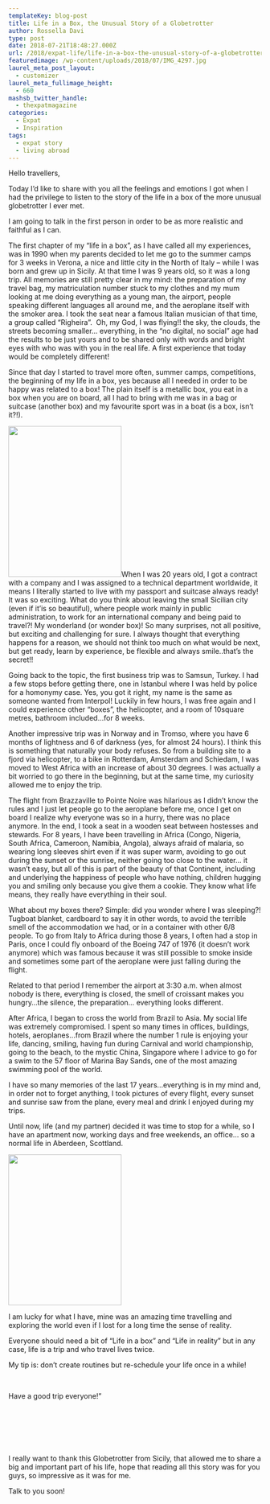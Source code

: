 ```yaml
---
templateKey: blog-post
title: Life in a Box, the Unusual Story of a Globetrotter
author: Rossella Davi
type: post
date: 2018-07-21T18:48:27.000Z
url: /2018/expat-life/life-in-a-box-the-unusual-story-of-a-globetrotter/
featuredimage: /wp-content/uploads/2018/07/IMG_4297.jpg
laurel_meta_post_layout:
  - customizer
laurel_meta_fullimage_height:
  - 660
mashsb_twitter_handle:
  - thexpatmagazine
categories:
  - Expat
  - Inspiration
tags:
  - expat story
  - living abroad
---
```


Hello travellers,

Today I&#8217;d like to share with you all the feelings and emotions I got when I had the privilege to listen to the story of the life in a box of the more unusual globetrotter I ever met.

I am going to talk in the first person in order to be as more realistic and faithful as I can.

The first chapter of my “life in a box”, as I have called all my experiences, was in 1990 when my parents decided to let me go to the summer camps for 3 weeks in Verona, a nice and little city in the North of Italy &#8211; while I was born and grew up in Sicily. At that time I was 9 years old, so it was a long trip. All memories are still pretty clear in my mind: the preparation of my travel bag, my matriculation number stuck to my clothes and my mum looking at me doing everything as a young man, the airport, people speaking different languages all around me, and the aeroplane itself with the smoker area. I took the seat near a famous Italian musician of that time, a group called “Righeira”.  Oh, my God, I was flying!! the sky, the clouds, the streets becoming smaller&#8230; everything, in the “no digital, no social” age had the results to be just yours and to be shared only with words and bright eyes with who was with you in the real life. A first experience that today would be completely different!

Since that day I started to travel more often, summer camps, competitions, the beginning of my life in a box, yes because all I needed in order to be happy was related to a box! The plain itself is a metallic box, you eat in a box when you are on board, all I had to bring with me was in a bag or suitcase (another box) and my favourite sport was in a boat (is a box, isn’t it?!).

<img class="alignleft wp-image-1066 size-medium" src="/img/uploads/2018/07/IMG_4522-225x300.jpg" alt="" width="225" height="300" srcset="/img/uploads/2018/07/IMG_4522-225x300.jpg 225w, /img/uploads/2018/07/IMG_4522-768x1024.jpg 768w, /img/uploads/2018/07/IMG_4522.jpg 1050w" sizes="(max-width: 225px) 100vw, 225px" />When I was 20 years old, I got a contract with a company and I was assigned to a technical department worldwide, it means I literally started to live with my passport and suitcase always ready! It was so exciting. What do you think about leaving the small Sicilian city (even if it&#8217;is so beautiful), where people work mainly in public administration, to work for an international company and being paid to travel?! My wonderland (or wonder box)! So many surprises, not all positive, but exciting and challenging for sure. I always thought that everything happens for a reason, we should not think too much on what would be next, but get ready, learn by experience, be flexible and always smile..that&#8217;s the secret!!

Going back to the topic, the first business trip was to Samsun, Turkey. I had a few stops before getting there, one in Istanbul where I was held by police for a homonymy case. Yes, you got it right, my name is the same as someone wanted from Interpol! Luckily in few hours, I was free again and I could experience other &#8220;boxes&#8221;, the helicopter, and a room of 10square metres, bathroom included&#8230;for 8 weeks.

Another impressive trip was in Norway and in Tromso, where you have 6 months of lightness and 6 of darkness (yes, for almost 24 hours). I think this is something that naturally your body refuses. So from a building site to a fjord via helicopter, to a bike in Rotterdam, Amsterdam and Schiedam, I was moved to West Africa with an increase of about 30 degrees. I was actually a bit worried to go there in the beginning, but at the same time, my curiosity allowed me to enjoy the trip.

The flight from Brazzaville to Pointe Noire was hilarious as I didn&#8217;t know the rules and I just let people go to the aeroplane before me, once I get on board I realize why everyone was so in a hurry, there was no place anymore. In the end, I took a seat in a wooden seat between hostesses and stewards. For 8 years, I have been travelling in Africa (Congo, Nigeria, South Africa, Cameroon, Namibia, Angola), always afraid of malaria, so wearing long sleeves shirt even if it was super warm, avoiding to go out during the sunset or the sunrise, neither going too close to the water&#8230; it wasn&#8217;t easy, but all of this is part of the beauty of that Continent, including and underlying the happiness of people who have nothing, children hugging you and smiling only because you give them a cookie. They know what life means, they really have everything in their soul.

What about my boxes there? Simple: did you wonder where I was sleeping?! Tugboat blanket, cardboard to say it in other words, to avoid the terrible smell of the accommodation we had, or in a container with other 6/8 people. To go from Italy to Africa during those 8 years, I often had a stop in Paris, once I could fly onboard of the Boeing 747 of 1976 (it doesn&#8217;t work anymore) which was famous because it was still possible to smoke inside and sometimes some part of the aeroplane were just falling during the flight.

Related to that period I remember the airport at 3:30 a.m. when almost nobody is there, everything is closed, the smell of croissant makes you hungry&#8230;the silence, the preparation&#8230; everything looks different.

After Africa, I began to cross the world from Brazil to Asia. My social life was extremely compromised. I spent so many times in offices, buildings, hotels, aeroplanes&#8230;from Brazil where the number 1 rule is enjoying your life, dancing, smiling, having fun during Carnival and world championship, going to the beach, to the mystic China, Singapore where I advice to go for a swim to the 57 floor of Marina Bay Sands, one of the most amazing swimming pool of the world.

I have so many memories of the last 17 years&#8230;everything is in my mind and, in order not to forget anything, I took pictures of every flight, every sunset and sunrise saw from the plane, every meal and drink I enjoyed during my trips.

Until now, life (and my partner) decided it was time to stop for a while, so I have an apartment now, working days and free weekends, an office&#8230; so a normal life in Aberdeen, Scottland.

<img class="alignleft size-medium wp-image-1067" src="/img/uploads/2018/07/IMG_8015-225x300.jpg" alt="" width="225" height="300" srcset="/img/uploads/2018/07/IMG_8015-225x300.jpg 225w, /img/uploads/2018/07/IMG_8015-768x1024.jpg 768w, /img/uploads/2018/07/IMG_8015.jpg 1050w" sizes="(max-width: 225px) 100vw, 225px" />

I am lucky for what I have, mine was an amazing time travelling and exploring the world even if I lost for a long time the sense of reality.

Everyone should need a bit of &#8220;Life in a box&#8221; and &#8220;Life in reality&#8221; but in any case, life is a trip and who travel lives twice.

My tip is: don&#8217;t create routines but re-schedule your life once in a while!

&nbsp;

Have a good trip everyone!&#8221;

&nbsp;

&nbsp;

&nbsp;

I really want to thank this Globetrotter from Sicily, that allowed me to share a big and important part of his life, hope that reading all this story was for you guys, so impressive as it was for me.

Talk to you soon!
